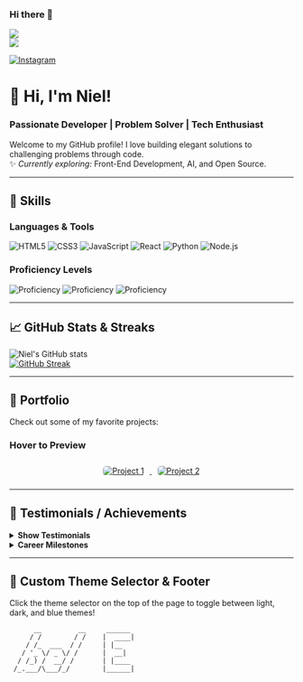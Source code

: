 ### Hi there 👋

<img src="https://www.wingstechsolutions.com/wp-content/uploads/2022/03/full-stack-development.gif">
<div align="rigt">
<img src="https://komarev.com/ghpvc/?username=nielpz&&style=flat-square" />
</div>  

[![Instagram](https://img.shields.io/badge/Instagram-%23E4405F.svg?logo=Instagram&logoColor=white)](https://instagram.com/nielpz)

# 👋 Hi, I'm Niel!

### Passionate Developer | Problem Solver | Tech Enthusiast  
Welcome to my GitHub profile! I love building elegant solutions to challenging problems through code.  
✨ *Currently exploring:* Front-End Development, AI, and Open Source.

---

## 🌟 Skills  
### Languages & Tools  
![HTML5](https://img.shields.io/badge/-HTML5-E34F26?logo=html5&logoColor=white&style=flat)
![CSS3](https://img.shields.io/badge/-CSS3-1572B6?logo=css3&logoColor=white&style=flat)
![JavaScript](https://img.shields.io/badge/-JavaScript-F7DF1E?logo=javascript&logoColor=black&style=flat)
![React](https://img.shields.io/badge/-React-61DAFB?logo=react&logoColor=black&style=flat)
![Python](https://img.shields.io/badge/-Python-3776AB?logo=python&logoColor=white&style=flat)
![Node.js](https://img.shields.io/badge/-Node.js-339933?logo=node.js&logoColor=white&style=flat)

### Proficiency Levels  
![Proficiency](https://progress-bar.dev/80?title=Frontend)
![Proficiency](https://progress-bar.dev/70?title=Backend)
![Proficiency](https://progress-bar.dev/85?title=Problem-solving)

---

## 📈 GitHub Stats & Streaks  
![Niel's GitHub stats](https://github-readme-stats.vercel.app/api?username=nielpz&show_icons=true&theme=radical)  
[![GitHub Streak](https://streak-stats.demolab.com?user=nielpz&theme=radical)](https://git.io/streak-stats)

---

## 💼 Portfolio  
Check out some of my favorite projects:  

### Hover to Preview  
<div align="center">
    <a href="https://github.com/nielpz/project1">
        <img src="https://via.placeholder.com/150" alt="Project 1" style="border-radius: 5px; margin: 10px; transition: transform 0.3s;">
    </a>
    <a href="https://github.com/nielpz/project2">
        <img src="https://via.placeholder.com/150" alt="Project 2" style="border-radius: 5px; margin: 10px; transition: transform 0.3s;">
    </a>
</div>

---

## 📜 Testimonials / Achievements  
<details>
<summary><b>Show Testimonials</b></summary>

- *"Niel is a creative and reliable developer with amazing coding skills."* – **Colleague A**
- *"A problem-solver who never misses deadlines."* – **Manager B**

</details>

<details>
<summary><b>Career Milestones</b></summary>

- 2024: Built an interactive GitHub profile showcasing advanced coding techniques.
- 2023: Published multiple open-source projects with over 1k stars collectively.

</details>

---

## 🎨 Custom Theme Selector & Footer  
Click the theme selector on the top of the page to toggle between light, dark, and blue themes!  

```text
      __         __     ______  
     / /        / /    |  ____| 
    / /_  ___  / /     | |__    
   / '_ \/ _ \/ /      |  __|   
  / /_) /  __/ /       | |____  
 /_.___/\___/_/        |______| 
